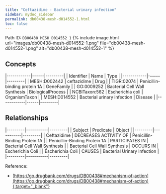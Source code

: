 ```yaml
---
title: "Ceftazidime - Bacterial urinary infection"
sidebar: mydoc_sidebar
permalink: db00438-mesh-d014552-1.html
toc: false 
---
```



Path ID: `DB00438_MESH_D014552_1`
{% include image.html url="images/db00438-mesh-d014552-1.png" file="db00438-mesh-d014552-1.png" alt="db00438-mesh-d014552-1" %}

## Concepts

|------------|------|---------|
| Identifier | Name | Type    |
|------------|------|---------|
| MESH:D002442 | ceftazidime | Drug |
| TIGR:02074 | Penicillin-binding protein 1A | GeneFamily |
| GO:0009252 | Bacterial Cell Wall Synthesis | BiologicalProcess |
| NCBITaxon:562 | Escherichia coli | OrganismTaxon |
| MESH:D014552 | Bacterial urinary infection | Disease |
|------------|------|---------|

## Relationships

|---------|-----------|---------|
| Subject | Predicate | Object  |
|---------|-----------|---------|
| Ceftazidime | DECREASES ACTIVITY OF | Penicillin-Binding Protein 1A |
| Penicillin-Binding Protein 1A | PARTICIPATES IN | Bacterial Cell Wall Synthesis |
| Bacterial Cell Wall Synthesis | OCCURS IN | Escherichia Coli |
| Escherichia Coli | CAUSES | Bacterial Urinary Infection |
|---------|-----------|---------|

Reference:
  - [https://go.drugbank.com/drugs/DB00438#mechanism-of-action](https://go.drugbank.com/drugs/DB00438#mechanism-of-action){:target="_blank"}